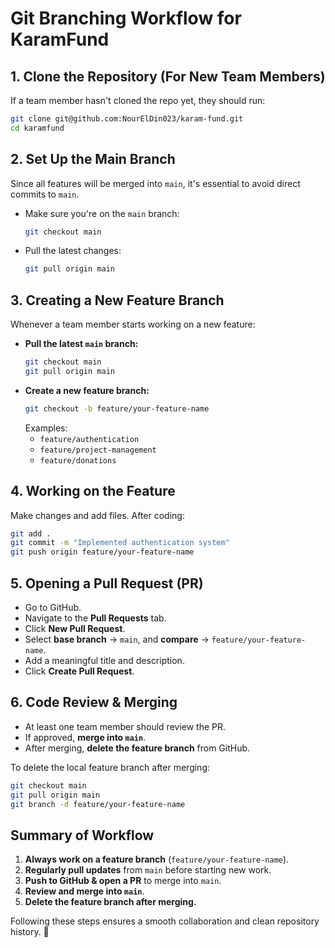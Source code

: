 # Git Branching Workflow for KaramFund

## 1. Clone the Repository (For New Team Members)
If a team member hasn't cloned the repo yet, they should run:
```bash
git clone git@github.com:NourElDin023/karam-fund.git
cd karamfund
```

## 2. Set Up the Main Branch
Since all features will be merged into `main`, it's essential to avoid direct commits to `main`.

- Make sure you're on the `main` branch:
  ```bash
  git checkout main
  ```
- Pull the latest changes:
  ```bash
  git pull origin main
  ```

## 3. Creating a New Feature Branch
Whenever a team member starts working on a new feature:

- **Pull the latest `main` branch:**  
  ```bash
  git checkout main
  git pull origin main
  ```
- **Create a new feature branch:**
  ```bash
  git checkout -b feature/your-feature-name
  ```
  Examples:
  - `feature/authentication`
  - `feature/project-management`
  - `feature/donations`

## 4. Working on the Feature
Make changes and add files. After coding:
```bash
git add .
git commit -m "Implemented authentication system"
git push origin feature/your-feature-name
```

## 5. Opening a Pull Request (PR)
- Go to GitHub.
- Navigate to the **Pull Requests** tab.
- Click **New Pull Request**.
- Select **base branch** → `main`, and **compare** → `feature/your-feature-name`.
- Add a meaningful title and description.
- Click **Create Pull Request**.

## 6. Code Review & Merging
- At least one team member should review the PR.
- If approved, **merge into `main`**.
- After merging, **delete the feature branch** from GitHub.

To delete the local feature branch after merging:
```bash
git checkout main
git pull origin main
git branch -d feature/your-feature-name 
```

## Summary of Workflow
1. **Always work on a feature branch** (`feature/your-feature-name`).  
2. **Regularly pull updates** from `main` before starting new work.  
3. **Push to GitHub & open a PR** to merge into `main`.  
4. **Review and merge into `main`**.  
5. **Delete the feature branch after merging.**  

Following these steps ensures a smooth collaboration and clean repository history. 🚀
